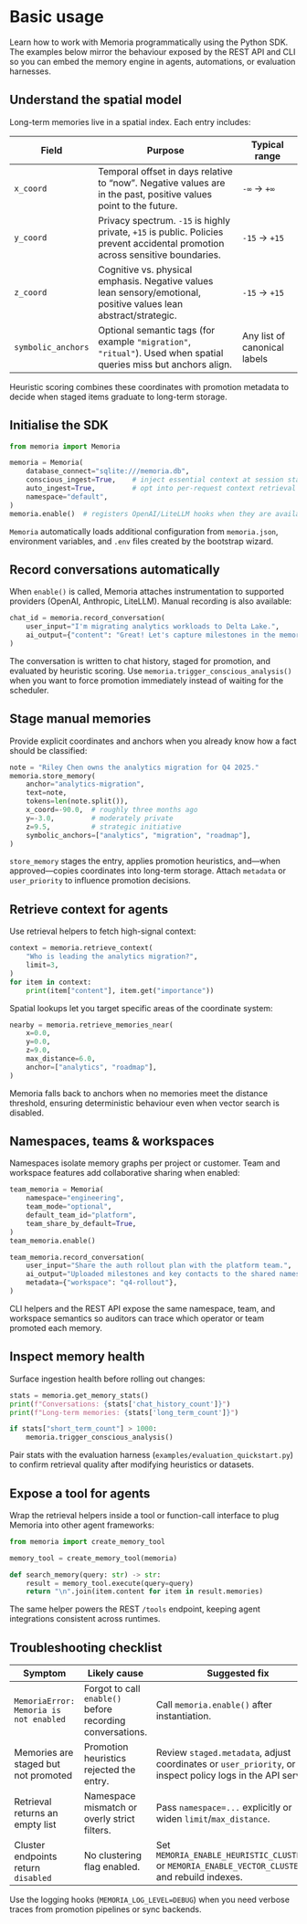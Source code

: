 # Basic usage

Learn how to work with Memoria programmatically using the Python SDK. The examples below mirror the behaviour exposed by the REST API and CLI so you can embed the memory engine in agents, automations, or evaluation harnesses.

## Understand the spatial model

Long-term memories live in a spatial index. Each entry includes:

| Field | Purpose | Typical range |
| --- | --- | --- |
| `x_coord` | Temporal offset in days relative to “now”. Negative values are in the past, positive values point to the future. | `-∞` → `+∞` |
| `y_coord` | Privacy spectrum. `-15` is highly private, `+15` is public. Policies prevent accidental promotion across sensitive boundaries. | `-15` → `+15` |
| `z_coord` | Cognitive vs. physical emphasis. Negative values lean sensory/emotional, positive values lean abstract/strategic. | `-15` → `+15` |
| `symbolic_anchors` | Optional semantic tags (for example `"migration"`, `"ritual"`). Used when spatial queries miss but anchors align. | Any list of canonical labels |

Heuristic scoring combines these coordinates with promotion metadata to decide when staged items graduate to long-term storage.

## Initialise the SDK

```python
from memoria import Memoria

memoria = Memoria(
    database_connect="sqlite:///memoria.db",
    conscious_ingest=True,    # inject essential context at session start
    auto_ingest=True,         # opt into per-request context retrieval
    namespace="default",
)
memoria.enable()  # registers OpenAI/LiteLLM hooks when they are available
```

`Memoria` automatically loads additional configuration from `memoria.json`, environment variables, and `.env` files created by the bootstrap wizard.

## Record conversations automatically

When `enable()` is called, Memoria attaches instrumentation to supported providers (OpenAI, Anthropic, LiteLLM). Manual recording is also available:

```python
chat_id = memoria.record_conversation(
    user_input="I'm migrating analytics workloads to Delta Lake.",
    ai_output={"content": "Great! Let's capture milestones in the memory graph."},
)
```

The conversation is written to chat history, staged for promotion, and evaluated by heuristic scoring. Use `memoria.trigger_conscious_analysis()` when you want to force promotion immediately instead of waiting for the scheduler.

## Stage manual memories

Provide explicit coordinates and anchors when you already know how a fact should be classified:

```python
note = "Riley Chen owns the analytics migration for Q4 2025."
memoria.store_memory(
    anchor="analytics-migration",
    text=note,
    tokens=len(note.split()),
    x_coord=-90.0,  # roughly three months ago
    y=-3.0,         # moderately private
    z=9.5,          # strategic initiative
    symbolic_anchors=["analytics", "migration", "roadmap"],
)
```

`store_memory` stages the entry, applies promotion heuristics, and—when approved—copies coordinates into long-term storage. Attach `metadata` or `user_priority` to influence promotion decisions.

## Retrieve context for agents

Use retrieval helpers to fetch high-signal context:

```python
context = memoria.retrieve_context(
    "Who is leading the analytics migration?",
    limit=3,
)
for item in context:
    print(item["content"], item.get("importance"))
```

Spatial lookups let you target specific areas of the coordinate system:

```python
nearby = memoria.retrieve_memories_near(
    x=0.0,
    y=0.0,
    z=9.0,
    max_distance=6.0,
    anchor=["analytics", "roadmap"],
)
```

Memoria falls back to anchors when no memories meet the distance threshold, ensuring deterministic behaviour even when vector search is disabled.

## Namespaces, teams & workspaces

Namespaces isolate memory graphs per project or customer. Team and workspace features add collaborative sharing when enabled:

```python
team_memoria = Memoria(
    namespace="engineering",
    team_mode="optional",
    default_team_id="platform",
    team_share_by_default=True,
)
team_memoria.enable()

team_memoria.record_conversation(
    user_input="Share the auth rollout plan with the platform team.",
    ai_output="Uploaded milestones and key contacts to the shared namespace.",
    metadata={"workspace": "q4-rollout"},
)
```

CLI helpers and the REST API expose the same namespace, team, and workspace semantics so auditors can trace which operator or team promoted each memory.

## Inspect memory health

Surface ingestion health before rolling out changes:

```python
stats = memoria.get_memory_stats()
print(f"Conversations: {stats['chat_history_count']}")
print(f"Long-term memories: {stats['long_term_count']}")

if stats["short_term_count"] > 1000:
    memoria.trigger_conscious_analysis()
```

Pair stats with the evaluation harness (`examples/evaluation_quickstart.py`) to confirm retrieval quality after modifying heuristics or datasets.

## Expose a tool for agents

Wrap the retrieval helpers inside a tool or function-call interface to plug Memoria into other agent frameworks:

```python
from memoria import create_memory_tool

memory_tool = create_memory_tool(memoria)

def search_memory(query: str) -> str:
    result = memory_tool.execute(query=query)
    return "\n".join(item.content for item in result.memories)
```

The same helper powers the REST `/tools` endpoint, keeping agent integrations consistent across runtimes.

## Troubleshooting checklist

| Symptom | Likely cause | Suggested fix |
| --- | --- | --- |
| `MemoriaError: Memoria is not enabled` | Forgot to call `enable()` before recording conversations. | Call `memoria.enable()` after instantiation. |
| Memories are staged but not promoted | Promotion heuristics rejected the entry. | Review `staged.metadata`, adjust coordinates or `user_priority`, or inspect policy logs in the API service. |
| Retrieval returns an empty list | Namespace mismatch or overly strict filters. | Pass `namespace=...` explicitly or widen `limit`/`max_distance`. |
| Cluster endpoints return `disabled` | No clustering flag enabled. | Set `MEMORIA_ENABLE_HEURISTIC_CLUSTERING` or `MEMORIA_ENABLE_VECTOR_CLUSTERING` and rebuild indexes. |

Use the logging hooks (`MEMORIA_LOG_LEVEL=DEBUG`) when you need verbose traces from promotion pipelines or sync backends.
